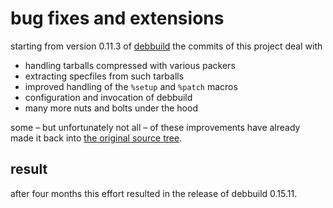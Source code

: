 # bug fixes and extensions

starting from version 0.11.3 of [debbuild](https://secure.deepnet.cx/trac/debbuild)
the commits of this project deal with

* handling tarballs compressed with various packers
* extracting specfiles from such tarballs
* improved handling of the `%setup` and `%patch` macros
* configuration and invocation of debbuild
* many more nuts and bolts under the hood

some – but unfortunately not all – of these improvements have already made it
back into [the original source
tree](https://secure.deepnet.cx/svn/debbuild/trunk/debbuild).

## result

after four months this effort resulted in the release of debbuild 0.15.11.
